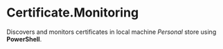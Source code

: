 # Certificate.Monitoring

Discovers and monitors certificates in local machine *Personal* store using **PowerShell**.
